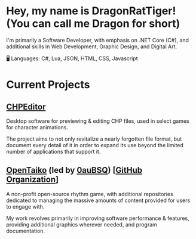 # Hey, my name is DragonRatTiger! (You can call me Dragon for short)

I'm primarily a Software Developer, with emphasis on .NET Core (C#), and additional skills in Web Development, Graphic Design, and Digital Art.

🖥 Languages: C#, Lua, JSON, HTML, CSS, Javascript

# Current Projects

## [CHPEditor](https://github.com/DragonRatTiger/CHPEditor)

Desktop software for previewing & editing CHP files, used in select games for character animations.

The project aims to not only revitalize a nearly forgotten file format, but document every detail of it in order to expand its use beyond the limited number of applications that support it.

## [OpenTaiko](https://github.com/0auBSQ/OpenTaiko) (led by [0auBSQ](https://github.com/0auBSQ)) [[GitHub Organization](https://github.com/OpenTaiko)]

A non-profit open-source rhythm game, with additional repositories dedicated to managing the massive amounts of content provided for users to engage with.

My work revolves primarily in improving software performance & features, providing additional graphics wherever needed, and program documentation.
